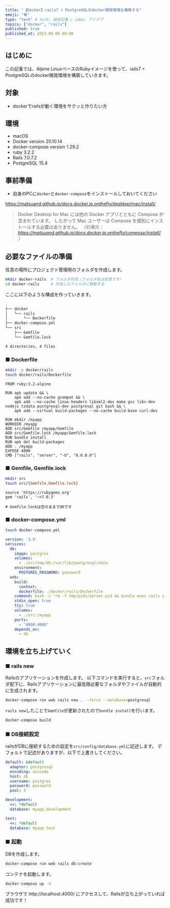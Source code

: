 ```yaml
---
title: "【Docker】rails7 + PostgreSQLのdocker開発環境を構築する"
emoji: "🛠️"
type: "tech" # tech: 技術記事 / idea: アイデア
topics: ["docker", "rails"]
published: true
published_at: 2023-09-06 08:00
---
```


## はじめに
この記事では、Alpine LinuxベースのRubyイメージを使って、rails7 + PostgreSQLのdocker開発環境を構築していきます。

## 対象
- dockerでrailsが動く環境をサクッと作りたい方

## 環境
- macOS
- Docker version 20.10.14
- docker-compose version 1.29.2
- ruby 3.2.2
- Rails 7.0.7.2
- PostgreSQL 15.4

## 事前準備
- 自身のPCに`docker`と`docker-compose`をインストールしておいてください

https://matsuand.github.io/docs.docker.jp.onthefly/desktop/mac/install/

> Docker Desktop for Mac には他の Docker アプリとともに Compose が含まれています。 したがって Mac ユーザーは Compose を個別にインストールする必要はありません。 
*（引用元：https://matsuand.github.io/docs.docker.jp.onthefly/compose/install/ ）*

## 必要なファイルの準備
任意の場所にプロジェクト管理用のフォルダを作成します。
```sh
mkdir docker-rails  # フォルダ作成（フォルダ名は任意です）
cd docker-rails     # 作成したフォルダに移動する
```

ここに以下のような構成を作っていきます。
```sh
.
├── docker
│   └── rails
│       └── Dockerfile
├── docker-compose.yml
└── src
    ├── Gemfile
    └── Gemfile.lock

4 directories, 4 files
```

### ■ Dockerfile
```sh
mkdir -p docker/rails
touch docker/rails/Dockerfile
```

```docker:Dockerfile
FROM ruby:3.2-alpine

RUN apk update && \
    apk add --no-cache gcompat && \
    apk add --no-cache linux-headers libxml2-dev make gcc libc-dev nodejs tzdata postgresql-dev postgresql git bash && \
    apk add --virtual build-packages --no-cache build-base curl-dev

RUN mkdir /myapp
WORKDIR /myapp
ADD src/Gemfile /myapp/Gemfile
ADD src/Gemfile.lock /myapp/Gemfile.lock
RUN bundle install
RUN apk del build-packages
ADD . /myapp
EXPOSE 4000
CMD ["rails", "server", "-b", "0.0.0.0"]
```

### ■ Gemfile, Gemfile.lock
```sh
mkdir src
touch src/{Gemfile,Gemfile.lock}
```

```ruby:Gemfile
source 'https://rubygems.org'
gem 'rails', '~>7.0.3'
```

```ruby:Gemfile.lock
# Gemfile.lockは空のままでOKです
```

### ■ docker-compose.yml
```sh
touch docker-compose.yml
```

```yml:docker-compose.yml
version: '3.9'
services:
  db:
    image: postgres
    volumes:
      - ./src/tmp/db:/var/lib/postgresql/data
    environment:
      POSTGRES_PASSWORD: password
  web:
    build:
      context: .
      dockerfile: ./docker/rails/Dockerfile
    command: bash -c "rm -f tmp/pids/server.pid && bundle exec rails s -p 4000 -b '0.0.0.0'"
    stdin_open: true
    tty: true
    volumes:
      - ./src:/myapp
    ports:
      - "4000:4000"
    depends_on:
      - db
```

## 環境を立ち上げていく

### ■ rails new
Railsのアプリケーションを作成します。
以下コマンドを実行すると、`src`フォルダ配下に、Railsアプリケーションに最低限必要なフォルダやファイルが自動的に生成されます。

```sh
docker-compose run web rails new . --force --database=postgresql
```

`rails new`したことで`Gemfile`が更新されたので`bundle install`を行います。
```sh
docker-compose build
```

### ■ DB接続設定
railsがDBに接続するための設定を`src/config/database.yml`に記述します。
デフォルトで記述がありますが、以下で上書きしてください。
```ruby:database.yml
default: &default
  adapter: postgresql
  encoding: unicode
  host: db
  username: postgres
  password: password
  pool: 5

development:
  <<: *default
  database: myapp_development

test:
  <<: *default
  database: myapp_test
```

### ■ 起動
DBを作成します。
```sh
docker-compose run web rails db:create
```

コンテナを起動します。
```sh
docker-compose up -d
```

ブラウザで http://localhost:4000/ にアクセスして、Railsが立ち上がっていれば成功です！
